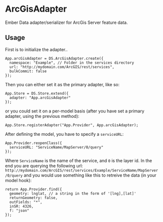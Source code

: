 ArcGisAdapter
=============

Ember Data adapter/serializer for ArcGis Server feature data.

## Usage
First is to initialize the adapter..

```
App.arcGisAdapter = DS.ArcGisAdapter.create({
  namespace: "Example", // Folder in the services directory
  url: "http://mydomain.com/ArcGIS/rest/services",
  bulkCommit: false
});
```

Then you can either set it as the primary adapter, like so:

```
App.Store = DS.Store.extend({
  adapter: "App.arcGisAdapter"
});
```
or you could set it on a per-model basis (after you have set a primary adapter, using the previous method):

```
App.Store.registerAdapter("App.Provider", App.arcGisAdapter);
```

After defining the model, you have to specify a `serviceURL`:

```
App.Provider.reopenClass({
  serviceURL: "ServiceName/MapServer/0/query"
});
```

Where `ServiceName` is the name of the service, and `0` is the layer id.
In the end you are querying the following url: `http://mydomain.com/ArcGIS/rest/services/Example/ServiceName/MapServer/0/query` and you would use something like this to retreive the data (in your model hook):

```
return App.Provider.find({ 
  geometry: lnglat, // a string in the form of '[lng],[lat]'
  returnGeometry: false,
  outFields: "*",
  inSR: 4326,
  f: "json"
});
```
